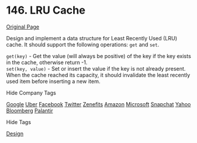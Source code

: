 # 146. LRU Cache

[Original Page](https://leetcode.com/problems/lru-cache/)

Design and implement a data structure for Least Recently Used (LRU) cache. It should support the following operations: `get` and `set`.

`get(key)` - Get the value (will always be positive) of the key if the key exists in the cache, otherwise return -1.  
`set(key, value)` - Set or insert the value if the key is not already present. When the cache reached its capacity, it should invalidate the least recently used item before inserting a new item.

<div>

<div id="company_tags" class="btn btn-xs btn-warning">Hide Company Tags</div>

<span class="hidebutton" style="display: inline;">[Google](/company/google/) [Uber](/company/uber/) [Facebook](/company/facebook/) [Twitter](/company/twitter/) [Zenefits](/company/zenefits/) [Amazon](/company/amazon/) [Microsoft](/company/microsoft/) [Snapchat](/company/snapchat/) [Yahoo](/company/yahoo/) [Bloomberg](/company/bloomberg/) [Palantir](/company/palantir/)</span></div>

<div>

<div id="tags" class="btn btn-xs btn-warning">Hide Tags</div>

<span class="hidebutton" style="display: inline;">[Design](/tag/design/)</span></div>